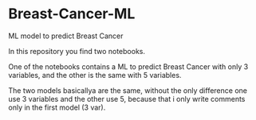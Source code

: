 # Breast-Cancer-ML
ML model to predict Breast Cancer

In this repository you find two notebooks.

One of the notebooks contains a ML to predict Breast Cancer with only 3 variables, and the other is the same with 5 variables.

The two models basicallya are the same, without the only difference one use 3 variables and the other use 5, because that i only write comments only in the first model (3 var).
